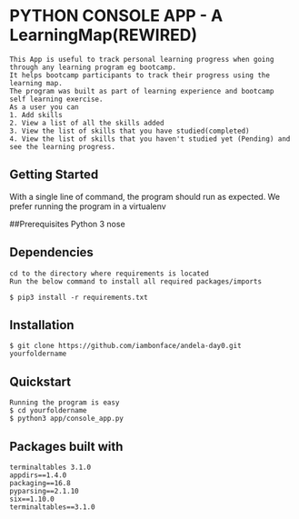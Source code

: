 # PYTHON CONSOLE APP - A LearningMap(REWIRED)

    This App is useful to track personal learning progress when going through any learning program eg bootcamp. 
    It helps bootcamp participants to track their progress using the learning map.
    The program was built as part of learning experience and bootcamp  self learning exercise.  
    As a user you can 
    1. Add skills
    2. View a list of all the skills added
    3. View the list of skills that you have studied(completed)
    4. View the list of skills that you haven't studied yet (Pending) and see the learning progress.
    
## Getting Started
  With a single line of command, the program should run as expected.
  We prefer running the program in a virtualenv 

##Prerequisites
	Python 3
	nose

## Dependencies
	cd to the directory where requirements is located
	Run the below command to install all required packages/imports

    $ pip3 install -r requirements.txt

## Installation
    $ git clone https://github.com/iambonface/andela-day0.git yourfoldername

## Quickstart 
    Running the program is easy
    $ cd yourfoldername
    $ python3 app/console_app.py
    
    
## Packages built with
    terminaltables 3.1.0
    appdirs==1.4.0 
	packaging==16.8 
	pyparsing==2.1.10
	six==1.10.0
	terminaltables==3.1.0

